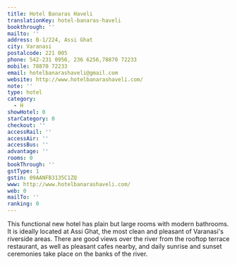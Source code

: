 ```yaml
---
title: Hotel Banaras Haveli
translationKey: hotel-banaras-haveli
bookthrough: ''
mailto: ''
address: B-1/224, Assi Ghat
city: Varanasi
postalcode: 221 005
phone: 542-231 0956, 236 6256,78870 72233
mobile: 78870 72233
email: hotelbanarashaveli@gmail.com
website: http://www.hotelbanarashaveli.com/
note: ''
type: hotel
category:
  - H
showHotel: 0
starCategory: 0
checkout: ''
accessRail: ''
accessAir: ''
accessBus: ''
advantage: ''
rooms: 0
bookThrough: ''
gstType: 1
gstin: 09AANFB3135C1ZQ
www: http://www.hotelbanarashaveli.com/
web: 0
mailTo: ''
ranking: 0
---
```







This functional new hotel has plain but large rooms with modern bathrooms. It is ideally located at Assi Ghat, the most clean and pleasant of Varanasi's riverside areas. There are good views over the river from the rooftop terrace restaurant, as well as pleasant cafes nearby, and daily sunrise and sunset ceremonies take place on the banks of the river.